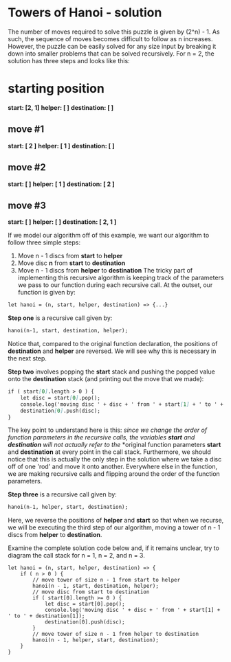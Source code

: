 # Towers of Hanoi - solution
The number of moves required to solve this puzzle is given by (2^n) - 1.  As such, the sequence of moves becomes difficult to follow as n increases.  However, the puzzle can be easily solved for any size input by breaking it down into smaller problems that can be solved recursively.  For n = 2, the solution has three steps and looks like this:
# starting position
**start: [2, 1]**
**helper: [ ]**
**destination: [ ]**

## move #1
**start: [ 2 ]**
**helper: [ 1 ]**
**destination: [ ]**

## move #2
**start: [ ]**
**helper: [ 1 ]**
**destination: [ 2 ]**

## move #3
**start: [ ]**
**helper: [ ]**
**destination: [ 2, 1 ]**


If we model our algorithm off of this example, we want our algorithm to follow three simple steps:
1. Move n - 1 discs from **start** to **helper**
1. Move disc **n** from **start** to **destination**
1. Move n - 1 discs from **helper** to **destination**
The tricky part of implementing this recursive algorithm is keeping track of the parameters we pass to our function during each recursive call.  At the outset, our function is given by: 
```markdown
let hanoi = (n, start, helper, destination) => {...}
```
**Step one** is a recursive call given by:
```markdown
hanoi(n-1, start, destination, helper);
```
Notice that, compared to the original function declaration, the positions of **destination** and **helper** are reversed.  We will see why this is necessary in the next step.

**Step two** involves popping the **start** stack and pushing the popped value onto the **destination** stack (and printing out the move that we made):
```markdown
if ( start[0].length > 0 ) {
    let disc = start[0].pop();
    console.log('moving disc ' + disc + ' from ' + start[1] + ' to ' + destination[1]);
    destination[0].push(disc);
}
```
The key point to understand here is this: *since we change the order of function parameters in the recursive calls, the variables **start** and **destination** will not actually refer to the* *original function parameters **start** and **destination** at every point in the call stack.  Furthermore, we should notice that this is actually the only step in the solution where we take a disc off of one 'rod' and move it onto another. Everywhere else in the function, we are making recursive calls and flipping around the order of the function parameters.

**Step three** is a recursive call given by:
```markdown
hanoi(n-1, helper, start, destination);
```
Here, we reverse the positions of **helper** and **start** so that when we recurse, we will be executing the third step of our algorithm, moving a tower of n - 1 discs from **helper** to **destination**.

Examine the complete solution code below and, if it remains unclear, try to diagram the call stack for n = 1, n = 2, and n = 3.

    let hanoi = (n, start, helper, destination) => {
        if ( n > 0 ) {
            // move tower of size n - 1 from start to helper 
            hanoi(n - 1, start, destination, helper);
            // move disc from start to destination
            if ( start[0].length >= 0 ) {
                let disc = start[0].pop();
                console.log('moving disc ' + disc + ' from ' + start[1] + ' to ' + destination[1]);
                destination[0].push(disc);
            }
            // move tower of size n - 1 from helper to destination
            hanoi(n - 1, helper, start, destination);
        }
    }

